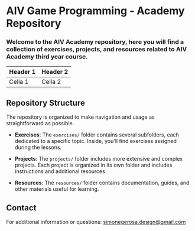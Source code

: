 
# AIV Game Programming - Academy Repository

### Welcome to the AIV Academy repository, here you will find a collection of exercises, projects, and resources related to AIV Academy third year course.
| Header 1 | Header 2 |
| -------- | -------- |
| Cella 1  | Cella 2  |
## Repository Structure

The repository is organized to make navigation and usage as straightforward as possible.

- **Exercises**: The `exercises/` folder contains several subfolders, each dedicated to a specific topic. Inside, you'll find exercises assigned during the lessons.

- **Projects**: The `projects/` folder includes more extensive and complex projects. Each project is organized in its own folder and includes instructions and additional resources.

- **Resources**: The `resources/` folder contains documentation, guides, and other materials useful for learning.

## Contact

For additional information or questions: simonegerosa.design@gmail.com


